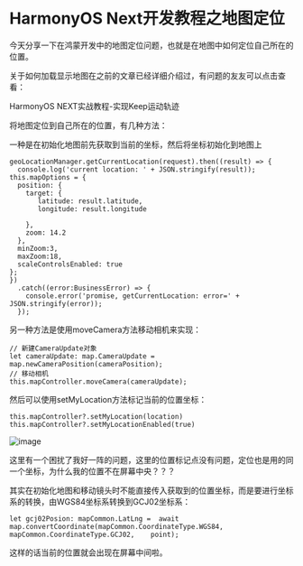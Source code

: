 # HarmonyOS Next开发教程之地图定位
今天分享一下在鸿蒙开发中的地图定位问题，也就是在地图中如何定位自己所在的位置。

关于如何加载显示地图在之前的文章已经详细介绍过，有问题的友友可以点击查看：

HarmonyOS NEXT实战教程-实现Keep运动轨迹

将地图定位到自己所在的位置，有几种方法：

一种是在初始化地图前先获取到当前的坐标，然后将坐标初始化到地图上

```
geoLocationManager.getCurrentLocation(request).then((result) => {
  console.log('current location: ' + JSON.stringify(result));
this.mapOptions = {
  position: {
    target: {
       latitude: result.latitude,
       longitude: result.longitude
     
    },
    zoom: 14.2
  },
  minZoom:3,
  maxZoom:18,
  scaleControlsEnabled: true
};
})
  .catch((error:BusinessError) => {
    console.error('promise, getCurrentLocation: error=' + JSON.stringify(error));
  });
```


另一种方法是使用moveCamera方法移动相机来实现：

```
// 新建CameraUpdate对象
let cameraUpdate: map.CameraUpdate = map.newCameraPosition(cameraPosition);
// 移动相机
this.mapController.moveCamera(cameraUpdate);
```


然后可以使用setMyLocation方法标记当前的位置坐标：

```
this.mapController?.setMyLocation(location)
this.mapController?.setMyLocationEnabled(true)
```
![image](https://github.com/user-attachments/assets/1ea29df7-7700-4eb7-840f-176afc20690c)

这里有一个困扰了我好一阵的问题，这里的位置标记点没有问题，定位也是用的同一个坐标，为什么我的位置不在屏幕中央？？？

其实在初始化地图和移动镜头时不能直接传入获取到的位置坐标，而是要进行坐标系的转换，由WGS84坐标系转换到GCJ02坐标系：
```
let gcj02Posion: mapCommon.LatLng =  await map.convertCoordinate(mapCommon.CoordinateType.WGS84, mapCommon.CoordinateType.GCJ02,    point);

```
这样的话当前的位置就会出现在屏幕中间啦。
